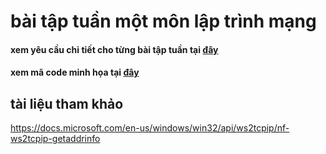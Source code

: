 # bài tập tuần một môn lập trình mạng
#### xem yêu cầu chi tiết cho từng bài tập tuần tại [đây](https://github.com/phamhongphuc1999/LapTrinhMang/tree/master/requiment) 
#### xem mã code minh họa tại [đây](https://github.com/phamhongphuc1999/LapTrinhMang/tree/master/ma-minh-hoa)

## tài liệu tham khảo
https://docs.microsoft.com/en-us/windows/win32/api/ws2tcpip/nf-ws2tcpip-getaddrinfo
